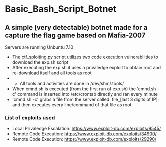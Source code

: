 # Basic_Bash_Script_Botnet
## A simple (very detectable) botnet made for a capture the flag game based on Mafia-2007
Servers are running Unbuntu 7.10

- The ctf_sploiting.py script utilizes two code execution vulnerabilities to download the exp.sh script
- After executing the exp.sh it uses a privaledge exploit to obtain root and re-download itself and all tools as root
- - All tools and activities are done in /dev/shm/.tools/
- When cmnd.sh is executed (from the first run of exp.sh) the 'cmnd.sh -c' command is inserted into /etc/crontab directly and ran every minute
- 'cmnd.sh -c' grabs a file from the server called: file_[last 3 digits of IP]; and then executes every line/command of that file as root

### List of exploits used
- Local Privaledge Escalation: https://www.exploit-db.com/exploits/9545/
- Remote Code Execution:	https://www.exploit-db.com/exploits/34900/
- Remote Code Execution: https://www.exploit-db.com/exploits/29290/
